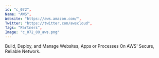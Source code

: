 ```yaml
--- 
id: "c_072", 
Name: "AWS", 
Website: "https://aws.amazon.com/", 
Twitter: "https://twitter.com/awscloud", 
Tags: "Partners", 
Image: "c_072_00_aws.png" 
--- 
```

<!--lang:en--> 
Build, Deploy, and Manage Websites, Apps or Processes On AWS' Secure, Reliable Network.
<!--lang:es--] 
Build, Deploy, and Manage Websites, Apps or Processes On AWS' Secure, Reliable Network.
<!--lang:de--] 
Build, Deploy, and Manage Websites, Apps or Processes On AWS' Secure, Reliable Network.
<!--lang:fr--] 
Build, Deploy, and Manage Websites, Apps or Processes On AWS' Secure, Reliable Network.
<!--lang:pl--] 
Build, Deploy, and Manage Websites, Apps or Processes On AWS' Secure, Reliable Network.
<!--lang:pt--] 
Build, Deploy, and Manage Websites, Apps or Processes On AWS' Secure, Reliable Network.
[!--lang:*--> 
